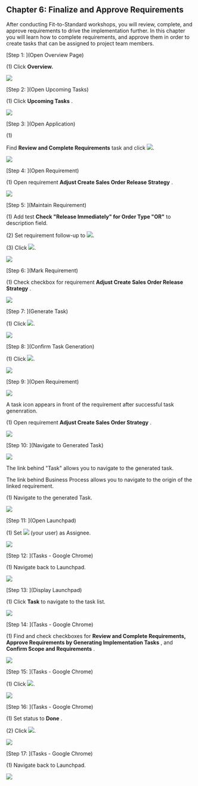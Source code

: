 ﻿## Chapter 6: Finalize and Approve Requirements

After conducting Fit\-to\-Standard workshops, you will review, complete, and approve requirements to drive the implementation further. In this chapter you will learn how to complete requirements, and approve them  in order to create tasks that can be assigned to project team members.



[Step 1: ](Open Overview Page)



\(1\) Click  **Overview.** 

![](Markdown_files/img_0.png)



[Step 2: ](Open Upcoming Tasks)



\(1\) Click  **Upcoming Tasks** .

![](Markdown_files/img_000.png)



[Step 3: ](Open Application)



\(1\)  

Find  **Review and Complete Requirements**  task and click  ![](Markdown_files/fieldicon.png).

 

![](Markdown_files/img_001.png)



[Step 4: ](Open Requirement)



\(1\) Open requirement  **Adjust Create Sales Order Release Strategy** .

![](Markdown_files/img_002.png)



[Step 5: ](Maintain Requirement)



\(1\) Add test  **Check "Release Immediately" for Order Type "OR"**  to description field.

\(2\) Set requirement follow\-up to  ![](Markdown_files/fieldicon00.png).

\(3\) Click  ![](Markdown_files/fieldicon01.png).

![](Markdown_files/img_003.png)



[Step 6: ](Mark Requirement)



\(1\) Check checkbox for requirement  **Adjust Create Sales Order Release Strategy** .

![](Markdown_files/img_004.png)



[Step 7: ](Generate Task)



\(1\) Click  ![](Markdown_files/fieldicon02.png).

![](Markdown_files/img_005.png)



[Step 8: ](Confirm Task Generation)



\(1\) Click  ![](Markdown_files/fieldicon03.png).

![](Markdown_files/img_006.png)



[Step 9: ](Open Requirement)



![](Markdown_files/info_word.png)

A task icon appears in front of the requirement after successful task genenration.



 

\(1\) Open requirement  **Adjust Create Sales Order Strategy** .

![](Markdown_files/img_007.png)



[Step 10: ](Navigate to Generated Task)



![](Markdown_files/info_word00.png)

The link behind "Task" allows you to navigate to the generated task.

The link behind Business Process allows you to navigate to the origin of the linked requirement.



 

\(1\) Navigate to the generated Task.

![](Markdown_files/img_008.png)



[Step 11: ](Open Launchpad)



\(1\) Set  ![](Markdown_files/fieldicon04.png) \(your user\) as Assignee.

![](Markdown_files/img_009.png)



[Step 12: ](Tasks - Google Chrome)



\(1\) Navigate back to Launchpad.

![](Markdown_files/img_010.png)



[Step 13: ](Display Launchpad)



\(1\) Click  **Task**  to navigate to the task list.

![](Markdown_files/img_011.png)



[Step 14: ](Tasks - Google Chrome)



\(1\) Find and check checkboxes for  **Review and Complete Requirements,**   **Approve Requirements by Generating Implementation Tasks** , and  **Confirm Scope and Requirements** .

![](Markdown_files/img_012.png)



[Step 15: ](Tasks - Google Chrome)



\(1\) Click  ![](Markdown_files/fieldicon05.png).

![](Markdown_files/img_013.png)



[Step 16: ](Tasks - Google Chrome)



\(1\) Set status to  **Done** .

\(2\) Click  ![](Markdown_files/fieldicon06.png).

![](Markdown_files/img_014.png)



[Step 17: ](Tasks - Google Chrome)



\(1\) Navigate back to Launchpad.

![](Markdown_files/img_015.png)



